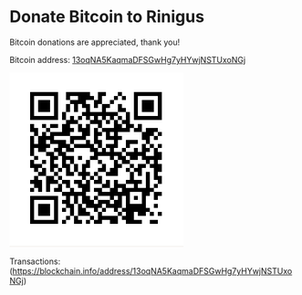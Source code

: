 # Donate Bitcoin to Rinigus

Bitcoin donations are appreciated, thank you!

Bitcoin address: [13oqNA5KaqmaDFSGwHg7yHYwjNSTUxoNGj](bitcoin:13oqNA5KaqmaDFSGwHg7yHYwjNSTUxoNGj)

![QR of address](address.png)

Transactions: (https://blockchain.info/address/13oqNA5KaqmaDFSGwHg7yHYwjNSTUxoNGj)
